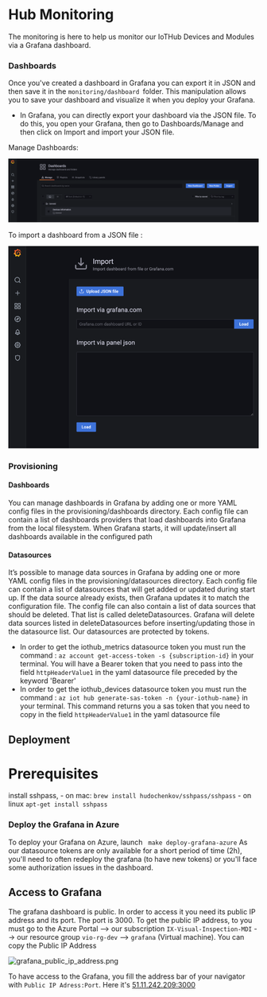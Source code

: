 # Hub Monitoring 

The monitoring is here to help us monitor our IoTHub Devices and Modules via a Grafana dashboard.

### Dashboards

Once you've created a dashboard in Grafana you can export it in JSON and then save it in the ```monitoring/dashboard ```folder. 
This manipulation allows you to save your dashboard and visualize it when you deploy your Grafana.
- In Grafana, you can directly export your dashboard via the JSON file. To do this, you open your Grafana, then go to Dashboards/Manage and then click on Import
and import your JSON file.
  
Manage Dashboards: 

![manage_granafa_dashbaords.png](../images/manage_granafa_dashbaords.png)

To import a dashboard from a JSON file : 

![import_dashboard_via_json.png](../images/import_dashboard_via_json.png)

### Provisioning

#### Dashboards
You can manage dashboards in Grafana by adding one or more YAML config files in the provisioning/dashboards directory. Each config file can contain a list of dashboards providers that load dashboards into Grafana from the local filesystem.
When Grafana starts, it will update/insert all dashboards available in the configured path

#### Datasources
It’s possible to manage data sources in Grafana by adding one or more YAML config files in the provisioning/datasources directory. Each config file can contain a list of datasources that will get added or updated during start up. If the data source already exists, then Grafana updates it to match the configuration file. The config file can also contain a list of data sources that should be deleted. That list is called deleteDatasources. Grafana will delete data sources listed in deleteDatasources before inserting/updating those in the datasource list.
Our datasources are protected by tokens. 
 - In order to get the iothub_metrics datasource token you must run the command : 
```az account get-access-token -s {subscription-id}``` in your terminal. 
   You will have a Bearer token that you need to pass into the field ```httpHeaderValue1``` in the yaml datasource file preceded by the keyword 'Bearer'
- In order to get the iothub_devices datasource token you must run the command : ``` az iot hub generate-sas-token -n {your-iothub-name} ``` in your terminal.
This command returns you a sas token that you need to copy in the field ```httpHeaderValue1``` in the yaml datasource file

## Deployment

# Prerequisites

install sshpass,
    - on mac: 
    ```
    brew install hudochenkov/sshpass/sshpass
    ```
    - on linux
    ```
    apt-get install sshpass
    ```

### Deploy the Grafana in Azure

To deploy your Grafana on Azure, launch ``` make deploy-grafana-azure``` 
As our datasource tokens are only available for a short period of time (2h), you'll need to often redeploy the grafana (to have new tokens) or you'll face some authorization issues in the dashboard.  

## Access to Grafana 

The grafana dashboard is public. In order to access it you need its public IP address and its port.
The port is 3000.
To get the public IP address, to you must go to the Azure Portal --> our subscription ```IX-Visual-Inspection-MDI``` --> our resource group ```vio-rg-dev```
--> ```grafana``` (Virtual machine). You can copy the Public IP Address

![grafana_public_ip_address.png](../images/grafana_public_ip_address.png)

To have access to the Grafana, you fill the address bar of your navigator with ```Public IP Adress:Port```.
Here it's [51.11.242.209:3000](http://51.11.242.209:3000)




